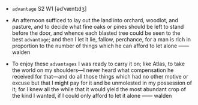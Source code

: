 - `advantage` S2 W1 [ədˈvæntɪdʒ]



-  An afternoon sufficed to lay out the land into orchard, woodlot, and pasture, and to decide what fine oaks or pines should be left to stand before the door, and whence each blasted tree could be seen to the best `advantage`; and then I let it lie, fallow, perchance, for a man is rich in proportion to the number of things which he can afford to let alone —— walden

-  To enjoy these `advantages` I was ready to carry it on; like Atlas, to take the world on my shoulders﻿—I never heard what compensation he received for that﻿—and do all those things which had no other motive or excuse but that I might pay for it and be unmolested in my possession of it; for I knew all the while that it would yield the most abundant crop of the kind I wanted, if I could only afford to let it alone —— walden